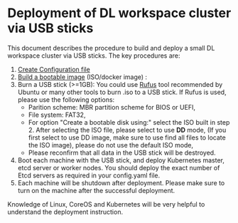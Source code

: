 # Deployment of DL workspace cluster via USB sticks

This document describes the procedure to build and deploy a small DL workspace cluster via USB sticks. The key procedures are:
  1. [Create Configuration file](configuration/Readme.md)
  2. [Build a bootable image](Build.md) (ISO/docker image) :
  3. Burn a USB stick (>=1GB):
     You could use [Rufus](https://www.ubuntu.com/download/desktop/create-a-usb-stick-on-windows) tool recommended by Ubuntu or many other tools to burn .iso to a USB stick. If Rufus is used, please use the following options:
       * Parition scheme: MBR partition scheme for BIOS or UEFI,
       * File system: FAT32,
       * For option "Create a bootable disk using:" select the ISO built in step 2. After selecting the ISO file, please select to use **__DD__** mode, (If you first select to use DD image, make sure to use find all files to locate the ISO image), please do not use the default ISO mode,  
       * Please reconfirm that all data in the USB stick will be destroyed. 
  4. Boot each machine with the USB stick, and deploy Kubernetes master, etcd server or worker nodes. 
     You should deploy the exact number of Etcd servers as required in your config.yaml file. 
  5. Each machine will be shutdown after deployment. Please make sure to turn on the machine after the successful deployment. 

Knowledge of Linux, CoreOS and Kubernetes will be very helpful to understand the deployment instruction. 
